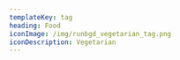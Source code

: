 ```yaml
---
templateKey: tag
heading: Food
iconImage: /img/runbgd_vegetarian_tag.png
iconDescription: Vegetarian
---
```


